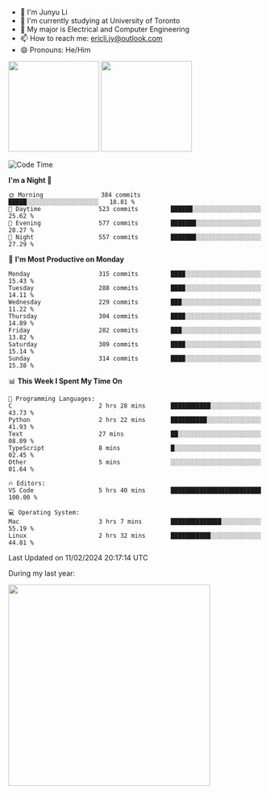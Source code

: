 ### 
- 👨 I'm Junyu Li
- 📖 I'm currently studying at University of Toronto
- 🌱 My major is Electrical and Computer Engineering
- 📫 How to reach me: ericli.jy@outlook.com
- 😄 Pronouns: He/Him

<p align="left">  
  <img height="180em" src="https://github-readme-stats-sigma-five-48.vercel.app/api?username=ericjyli&theme=tokyonight&show_icons=true&count_private=true&include_orgs=true" />
  <img height="180em" src="https://github-readme-stats-sigma-five-48.vercel.app/api/top-langs/?username=ericjyli&theme=tokyonight&count_private=true&include_orgs=true&include_orgs=true&layout=compact" />
</p>

<!--START_SECTION:waka-->
![Code Time](http://img.shields.io/badge/Code%20Time-410%20hrs%201%20min-blue)

**I'm a Night 🦉** 

```text
🌞 Morning                384 commits         █████░░░░░░░░░░░░░░░░░░░░   18.81 % 
🌆 Daytime                523 commits         ██████░░░░░░░░░░░░░░░░░░░   25.62 % 
🌃 Evening                577 commits         ███████░░░░░░░░░░░░░░░░░░   28.27 % 
🌙 Night                  557 commits         ███████░░░░░░░░░░░░░░░░░░   27.29 % 
```
📅 **I'm Most Productive on Monday** 

```text
Monday                   315 commits         ████░░░░░░░░░░░░░░░░░░░░░   15.43 % 
Tuesday                  288 commits         ████░░░░░░░░░░░░░░░░░░░░░   14.11 % 
Wednesday                229 commits         ███░░░░░░░░░░░░░░░░░░░░░░   11.22 % 
Thursday                 304 commits         ████░░░░░░░░░░░░░░░░░░░░░   14.89 % 
Friday                   282 commits         ███░░░░░░░░░░░░░░░░░░░░░░   13.82 % 
Saturday                 309 commits         ████░░░░░░░░░░░░░░░░░░░░░   15.14 % 
Sunday                   314 commits         ████░░░░░░░░░░░░░░░░░░░░░   15.38 % 
```


📊 **This Week I Spent My Time On** 

```text
💬 Programming Languages: 
C                        2 hrs 28 mins       ███████████░░░░░░░░░░░░░░   43.73 % 
Python                   2 hrs 22 mins       ██████████░░░░░░░░░░░░░░░   41.93 % 
Text                     27 mins             ██░░░░░░░░░░░░░░░░░░░░░░░   08.09 % 
TypeScript               8 mins              █░░░░░░░░░░░░░░░░░░░░░░░░   02.45 % 
Other                    5 mins              ░░░░░░░░░░░░░░░░░░░░░░░░░   01.64 % 

🔥 Editors: 
VS Code                  5 hrs 40 mins       █████████████████████████   100.00 % 

💻 Operating System: 
Mac                      3 hrs 7 mins        ██████████████░░░░░░░░░░░   55.19 % 
Linux                    2 hrs 32 mins       ███████████░░░░░░░░░░░░░░   44.81 % 
```


 Last Updated on 11/02/2024 20:17:14 UTC
<!--END_SECTION:waka-->

<p> During my last year: </p>
<img height="400em" src="https://github-readme-stats-git-master-ericjyli.vercel.app/api/wakatime?username=ericjyli&layout=compact&theme=tokyonight" />

<!--
Here are some ideas to get you started:

- 🔭 I’m currently working on ...
- 🌱 I’m currently learning ...
- 👯 I’m looking to collaborate on ...
- 🤔 I’m looking for help with ...
- 💬 Ask me about ...
- 📫 How to reach me: ...
- 😄 Pronouns: ...
- ⚡ Fun fact: ...
-->
